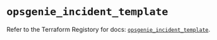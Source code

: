 # `opsgenie_incident_template`

Refer to the Terraform Registory for docs: [`opsgenie_incident_template`](https://registry.terraform.io/providers/opsgenie/opsgenie/0.6.33/docs/resources/incident_template).
